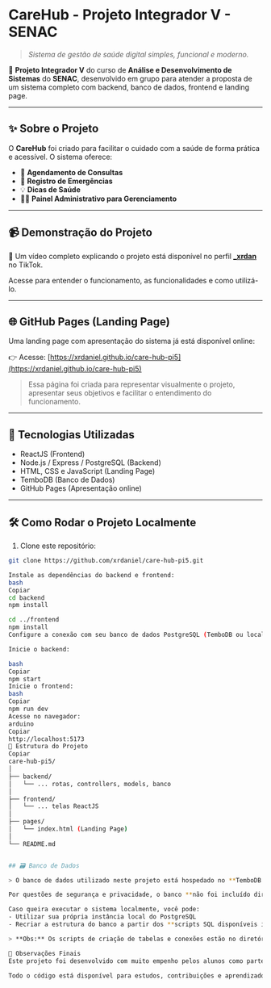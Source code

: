 #  CareHub - Projeto Integrador V - SENAC

> _Sistema de gestão de saúde digital simples, funcional e moderno._

📌 **Projeto Integrador V** do curso de **Análise e Desenvolvimento de Sistemas** do **SENAC**, desenvolvido em grupo para atender a proposta de um sistema completo com backend, banco de dados, frontend e landing page.

---

## ✨ Sobre o Projeto

O **CareHub** foi criado para facilitar o cuidado com a saúde de forma prática e acessível. O sistema oferece:

- 📅 **Agendamento de Consultas**
- 🚨 **Registro de Emergências**
- 💡 **Dicas de Saúde**
- 👨‍⚕️ **Painel Administrativo para Gerenciamento**

---

## 📹 Demonstração do Projeto

🎥 Um vídeo completo explicando o projeto está disponível no perfil **[_xrdan](https://www.tiktok.com/@_xrdan)** no TikTok.

Acesse para entender o funcionamento, as funcionalidades e como utilizá-lo.

---

## 🌐 GitHub Pages (Landing Page)

Uma landing page com apresentação do sistema já está disponível online:

👉 Acesse: [https://xrdaniel.github.io/care-hub-pi5](https://xrdaniel.github.io/care-hub-pi5)

> Essa página foi criada para representar visualmente o projeto, apresentar seus objetivos e facilitar o entendimento do funcionamento.

---

## 🚀 Tecnologias Utilizadas

- ReactJS (Frontend)
- Node.js / Express / PostgreSQL (Backend)
- HTML, CSS e JavaScript (Landing Page)
- TemboDB (Banco de Dados)
- GitHub Pages (Apresentação online)

---

## 🛠 Como Rodar o Projeto Localmente

1. Clone este repositório:
```bash
git clone https://github.com/xrdaniel/care-hub-pi5.git

Instale as dependências do backend e frontend:
bash
Copiar
cd backend
npm install

cd ../frontend
npm install
Configure a conexão com seu banco de dados PostgreSQL (TemboDB ou local) no backend.

Inicie o backend:

bash
Copiar
npm start
Inicie o frontend:
bash
Copiar
npm run dev
Acesse no navegador:
arduino
Copiar
http://localhost:5173
📂 Estrutura do Projeto
Copiar
care-hub-pi5/
│
├── backend/
│   └── ... rotas, controllers, models, banco
│
├── frontend/
│   └── ... telas ReactJS
│
├── pages/
│   └── index.html (Landing Page)
│
└── README.md


## 🗃 Banco de Dados

> O banco de dados utilizado neste projeto está hospedado no **TemboDB (PostgreSQL na nuvem)**.

Por questões de segurança e privacidade, o banco **não foi incluído diretamente no repositório**, mas está disponível em ambiente próprio e acessível apenas ao grupo responsável.

Caso queira executar o sistema localmente, você pode:
- Utilizar sua própria instância local do PostgreSQL
- Recriar a estrutura do banco a partir dos **scripts SQL disponíveis internamente no backend**

> **Obs:** Os scripts de criação de tabelas e conexões estão no diretório `/backend`, no modelo `fichas_consulta`, `users`, `emergencias`, etc.

📌 Observações Finais
Este projeto foi desenvolvido com muito empenho pelos alunos como parte avaliativa do Projeto Integrador V - Turma ADS - SENAC.

Todo o código está disponível para estudos, contribuições e aprendizado.
